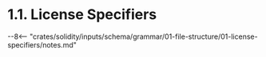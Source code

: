 <!-- This file is generated automatically by infrastructure scripts. Please don't edit by hand. -->

# 1.1. License Specifiers

--8<-- "crates/solidity/inputs/schema/grammar/01-file-structure/01-license-specifiers/notes.md"
